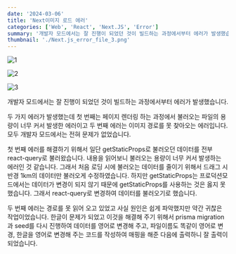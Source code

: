 ```yaml
---
date: '2024-03-06'
title: 'Next이미지 로드 에러'
categories: ['Web', 'React', 'Next.JS', 'Error']
summary: '개발자 모드에서는 잘 진행이 되었던 것이 빌드하는 과정에서부터 에러가 발생했습니다.'
thumbnail: './Next.js_error_file_3.png'
---
```


![1](https://1drv.ms/i/c/bae70a53437eb109/IQM6jKQIbnFvS7GN4ZaEJpp_AT4Rzk0LqJSJeiglrZIVphA?width=1024)

![2](https://1drv.ms/i/c/bae70a53437eb109/IQMBCtmj-lFWR6HSOmwsd42QAc3Aivspx1QbEQfBysWRAzs?width=1024)

![3](https://1drv.ms/i/c/bae70a53437eb109/IQPS_7hlAObqTIX3UpzS1AHJASzoruiFRucB2oFXYIX-80E?width=1024)

개발자 모드에서는 잘 진행이 되었던 것이 빌드하는 과정에서부터 에러가 발생했습니다.

두 가지 에러가 발생했는데 첫 번째는 페이지 렌더링 하는 과정에서 불러오는 파일의 용량이 너무 커서 발생한 에러이고 두 번째 에러는 이미지 경로를 못 찾아오는 에러입니다. 모두 개발자 모드에서는 전혀 문제가 없었습니다.

첫 번째 에러를 해결하기 위해서 일단 getStaticProps로 불러오던 데이터를 전부 react-query로 불러왔습니다.
내용을 읽어보니 불러오는 용량이 너무 커서 발생하는 에러인 것 같습니다. 그래서 처음 로딩 시에 불러오는 데이터를 줄이기 위해서 드래그 시 반경 1km의 데이터만 불러오게 수정하였습니다. 하지만 getStaticProps는 프로덕션모드에서는 데이터가 변경이 되지 않기 때문에 getStaticProps를 사용하는 것은 옳지 못했습니다. 그래서 react-query로 변경하여 데이터를 불러오기로 했습니다.

두 번째 에러는 경로를 못 읽어 오고 있었고 사실 원인은 쉽게 파악했지만 약간 귀찮은 작업이었습니다. 한글이 문제가 되었고 이것을 해결해 주기 위해서 prisma migration과 seed를 다시 진행하여 데이터를 영어로 변경해 주고, 파일이름도 똑같이 영어로 변경, 한글을 영어로 변경해 주는 코드를 작성하여 매핑을 해준 다음에 출력하니 잘 출력이 되었습니다.
